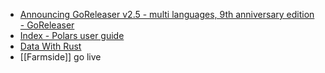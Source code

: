 - [Announcing GoReleaser v2.5 - multi languages, 9th anniversary edition - GoReleaser](https://goreleaser.com/blog/goreleaser-v2.5/#rust-and-zig-joined-the-party)
- [Index - Polars user guide](https://docs.pola.rs/#license)
- [Data With Rust](https://preview.datawithrust.com/)
- [[Farmside]] go live